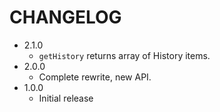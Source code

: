# CHANGELOG

* 2.1.0
    * `getHistory` returns array of History items.
* 2.0.0
    * Complete rewrite, new API.
* 1.0.0
    * Initial release